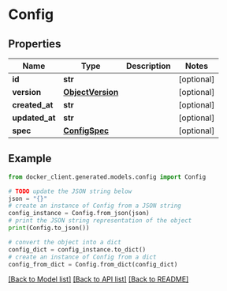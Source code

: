 # Config


## Properties

Name | Type | Description | Notes
------------ | ------------- | ------------- | -------------
**id** | **str** |  | [optional] 
**version** | [**ObjectVersion**](ObjectVersion.md) |  | [optional] 
**created_at** | **str** |  | [optional] 
**updated_at** | **str** |  | [optional] 
**spec** | [**ConfigSpec**](ConfigSpec.md) |  | [optional] 

## Example

```python
from docker_client.generated.models.config import Config

# TODO update the JSON string below
json = "{}"
# create an instance of Config from a JSON string
config_instance = Config.from_json(json)
# print the JSON string representation of the object
print(Config.to_json())

# convert the object into a dict
config_dict = config_instance.to_dict()
# create an instance of Config from a dict
config_from_dict = Config.from_dict(config_dict)
```
[[Back to Model list]](../README.md#documentation-for-models) [[Back to API list]](../README.md#documentation-for-api-endpoints) [[Back to README]](../README.md)



